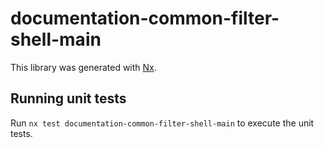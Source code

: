 # documentation-common-filter-shell-main

This library was generated with [Nx](https://nx.dev).

## Running unit tests

Run `nx test documentation-common-filter-shell-main` to execute the unit tests.
